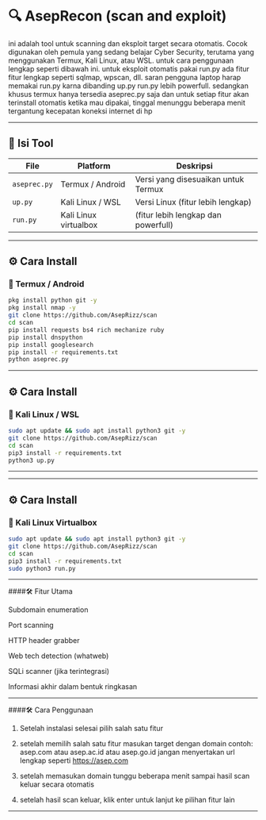 # 🔍 AsepRecon (scan and exploit)

ini adalah tool untuk scanning dan eksploit target secara otomatis. Cocok digunakan oleh pemula yang sedang belajar Cyber Security, terutama yang menggunakan Termux, Kali Linux, atau WSL.
untuk cara penggunaan lengkap seperti dibawah ini.
untuk eksploit otomatis pakai run.py ada fitur fitur lengkap seperti sqlmap, wpscan, dll. saran pengguna laptop harap memakai run.py karna dibanding up.py run.py lebih powerfull. sedangkan khusus termux hanya tersedia aseprec.py saja dan untuk setiap fitur akan terinstall otomatis ketika mau dipakai, tinggal menunggu beberapa menit tergantung kecepatan koneksi internet di hp

---

## 📁 Isi Tool

| File        | Platform         | Deskripsi                                |
|-------------|------------------|------------------------------------------|
| `aseprec.py`| Termux / Android | Versi yang disesuaikan untuk Termux      |
| `up.py`     | Kali Linux / WSL | Versi Linux (fitur lebih lengkap)        |
| `run.py`    | Kali Linux virtualbox | (fitur lebih lengkap dan powerfull) |

---

## ⚙️ Cara Install

### 🔸 Termux / Android
```bash
pkg install python git -y
pkg install nmap -y
git clone https://github.com/AsepRizz/scan
cd scan
pip install requests bs4 rich mechanize ruby
pip install dnspython
pip install googlesearch
pip install -r requirements.txt
python aseprec.py

```

---

## ⚙️ Cara Install
### 🔸 Kali Linux / WSL
```bash
sudo apt update && sudo apt install python3 git -y
git clone https://github.com/AsepRizz/scan
cd scan
pip3 install -r requirements.txt
python3 up.py 

```

---

---

## ⚙️ Cara Install
### 🔸 Kali Linux Virtualbox
```bash
sudo apt update && sudo apt install python3 git -y
git clone https://github.com/AsepRizz/scan
cd scan
pip3 install -r requirements.txt
sudo python3 run.py 

```

---

####🛠️ Fitur Utama

Subdomain enumeration

Port scanning

HTTP header grabber

Web tech detection (whatweb)

SQLi scanner (jika terintegrasi)

Informasi akhir dalam bentuk ringkasan

---

####🛠️ Cara Penggunaan
1. Setelah instalasi selesai pilih salah satu fitur

2. setelah memilih salah satu fitur masukan target dengan domain contoh: asep.com atau asep.ac.id atau asep.go.id jangan menyertakan url lengkap seperti https://asep.com

3. setelah memasukan domain tunggu beberapa menit sampai hasil scan keluar secara otomatis

4. setelah hasil scan keluar, klik enter untuk lanjut ke pilihan fitur lain

---

